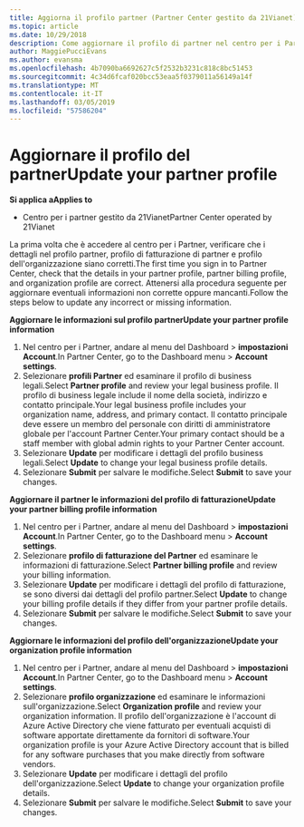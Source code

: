 ```yaml
---
title: Aggiorna il profilo partner (Partner Center gestito da 21Vianet)
ms.topic: article
ms.date: 10/29/2018
description: Come aggiornare il profilo di partner nel centro per i Partner.
author: MaggiePucciEvans
ms.author: evansma
ms.openlocfilehash: 4b7090ba6692627c5f2532b3231c818c8bc51453
ms.sourcegitcommit: 4c34d6fcaf020bcc53eaa5f0379011a56149a14f
ms.translationtype: MT
ms.contentlocale: it-IT
ms.lasthandoff: 03/05/2019
ms.locfileid: "57586204"
---
```

# <a name="update-your-partner-profile"></a><span data-ttu-id="2837f-103">Aggiornare il profilo del partner</span><span class="sxs-lookup"><span data-stu-id="2837f-103">Update your partner profile</span></span>


<span data-ttu-id="2837f-104">**Si applica a**</span><span class="sxs-lookup"><span data-stu-id="2837f-104">**Applies to**</span></span>

-   <span data-ttu-id="2837f-105">Centro per i partner gestito da 21Vianet</span><span class="sxs-lookup"><span data-stu-id="2837f-105">Partner Center operated by 21Vianet</span></span>


<span data-ttu-id="2837f-106">La prima volta che è accedere al centro per i Partner, verificare che i dettagli nel profilo partner, profilo di fatturazione di partner e profilo dell'organizzazione siano corretti.</span><span class="sxs-lookup"><span data-stu-id="2837f-106">The first time you sign in to Partner Center, check that the details in your partner profile, partner billing profile, and organization profile are correct.</span></span> <span data-ttu-id="2837f-107">Attenersi alla procedura seguente per aggiornare eventuali informazioni non corrette oppure mancanti.</span><span class="sxs-lookup"><span data-stu-id="2837f-107">Follow the steps below to update any incorrect or missing information.</span></span>

<span data-ttu-id="2837f-108">**Aggiornare le informazioni sul profilo partner**</span><span class="sxs-lookup"><span data-stu-id="2837f-108">**Update your partner profile information**</span></span>

1. <span data-ttu-id="2837f-109">Nel centro per i Partner, andare al menu del Dashboard &gt; **impostazioni Account**.</span><span class="sxs-lookup"><span data-stu-id="2837f-109">In Partner Center, go to the Dashboard menu &gt; **Account settings**.</span></span>
2. <span data-ttu-id="2837f-110">Selezionare **profili Partner** ed esaminare il profilo di business legali.</span><span class="sxs-lookup"><span data-stu-id="2837f-110">Select **Partner profile** and review your legal business profile.</span></span> <span data-ttu-id="2837f-111">Il profilo di business legale include il nome della società, indirizzo e contatto principale.</span><span class="sxs-lookup"><span data-stu-id="2837f-111">Your legal business profile includes your organization name, address, and primary contact.</span></span> <span data-ttu-id="2837f-112">Il contatto principale deve essere un membro del personale con diritti di amministratore globale per l'account Partner Center.</span><span class="sxs-lookup"><span data-stu-id="2837f-112">Your primary contact should be a staff member with global admin rights to your Partner Center account.</span></span> 
3. <span data-ttu-id="2837f-113">Selezionare **Update** per modificare i dettagli del profilo business legali.</span><span class="sxs-lookup"><span data-stu-id="2837f-113">Select **Update** to change your legal business profile details.</span></span>  
4. <span data-ttu-id="2837f-114">Selezionare **Submit** per salvare le modifiche.</span><span class="sxs-lookup"><span data-stu-id="2837f-114">Select **Submit** to save your changes.</span></span>

<span data-ttu-id="2837f-115">**Aggiornare il partner le informazioni del profilo di fatturazione**</span><span class="sxs-lookup"><span data-stu-id="2837f-115">**Update your partner billing profile information**</span></span>

1. <span data-ttu-id="2837f-116">Nel centro per i Partner, andare al menu del Dashboard &gt; **impostazioni Account**.</span><span class="sxs-lookup"><span data-stu-id="2837f-116">In Partner Center, go to the Dashboard menu &gt; **Account settings**.</span></span>
2. <span data-ttu-id="2837f-117">Selezionare **profilo di fatturazione del Partner** ed esaminare le informazioni di fatturazione.</span><span class="sxs-lookup"><span data-stu-id="2837f-117">Select **Partner billing profile** and review your billing information.</span></span> 
3. <span data-ttu-id="2837f-118">Selezionare **Update** per modificare i dettagli del profilo di fatturazione, se sono diversi dai dettagli del profilo partner.</span><span class="sxs-lookup"><span data-stu-id="2837f-118">Select **Update** to change your billing profile details if they differ from your partner profile details.</span></span>
4. <span data-ttu-id="2837f-119">Selezionare **Submit** per salvare le modifiche.</span><span class="sxs-lookup"><span data-stu-id="2837f-119">Select **Submit** to save your changes.</span></span>

<span data-ttu-id="2837f-120">**Aggiornare le informazioni del profilo dell'organizzazione**</span><span class="sxs-lookup"><span data-stu-id="2837f-120">**Update your organization profile information**</span></span>

1. <span data-ttu-id="2837f-121">Nel centro per i Partner, andare al menu del Dashboard &gt; **impostazioni Account**.</span><span class="sxs-lookup"><span data-stu-id="2837f-121">In Partner Center, go to the Dashboard menu &gt; **Account settings**.</span></span>
2. <span data-ttu-id="2837f-122">Selezionare **profilo organizzazione** ed esaminare le informazioni sull'organizzazione.</span><span class="sxs-lookup"><span data-stu-id="2837f-122">Select **Organization profile** and review your organization information.</span></span> <span data-ttu-id="2837f-123">Il profilo dell'organizzazione è l'account di Azure Active Directory che viene fatturato per eventuali acquisti di software apportate direttamente da fornitori di software.</span><span class="sxs-lookup"><span data-stu-id="2837f-123">Your organization profile is your Azure Active Directory account that is billed for any software purchases that you make directly from software vendors.</span></span>
3. <span data-ttu-id="2837f-124">Selezionare **Update** per modificare i dettagli del profilo dell'organizzazione.</span><span class="sxs-lookup"><span data-stu-id="2837f-124">Select **Update** to change your organization profile details.</span></span>
4. <span data-ttu-id="2837f-125">Selezionare **Submit** per salvare le modifiche.</span><span class="sxs-lookup"><span data-stu-id="2837f-125">Select **Submit** to save your changes.</span></span>
